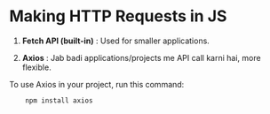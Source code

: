 # Making HTTP Requests in JS

1) **Fetch API (built-in)** : Used for smaller applications.

2) **Axios** : Jab badi applications/projects me API call karni hai, more flexible.

To use Axios in your project, run this command:

        npm install axios

